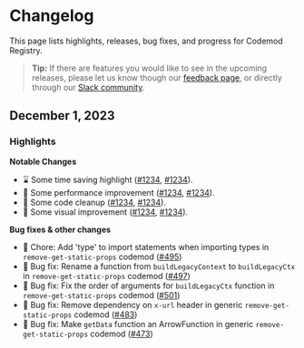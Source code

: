 # Changelog

This page lists highlights, releases, bug fixes, and progress for Codemod Registry.

> **Tip:** If there are features you would like to see in the upcoming releases, please let us know though our [feedback page](https://feedback.codemod.com), or directly through our [Slack community](https://codemod.com/community).

## December 1, 2023

### **Highlights**

**Notable Changes**

-   ⌛ Some time saving highlight ([#1234](https://github.com), [#1234](https://github.com)).
-   🏃 Some performance improvement ([#1234](https://github.com), [#1234](https://github.com)).
-   🛁 Some code cleanup ([#1234](https://github.com), [#1234](https://github.com)).
-   💅 Some visual improvement ([#1234](https://github.com), [#1234](https://github.com)).

**Bug fixes & other changes**

-   🦗 Chore: Add 'type' to import statements when importing types in `remove-get-static-props` codemod ([#495](https://github.com/codemod-com/codemod-registry/pull/495))
-   🦗 Bug fix: Rename a function from `buildLegacyContext` to `buildLegacyCtx` in `remove-get-static-props` codemod ([#497](https://github.com/codemod-com/codemod-registry/pull/497))
-   🦗 Bug fix: Fix the order of arguments for `buildLegacyCtx` function in `remove-get-static-props` codemod ([#501](https://github.com/codemod-com/codemod-registry/pull/501))
-   🦗 Bug fix: Remove dependency on `x-url` header in generic `remove-get-static-props` codemod ([#483](https://github.com/codemod-com/codemod-registry/pull/483))
-   🦗 Bug fix: Make `getData` function an ArrowFunction in generic `remove-get-static-props` codemod ([#473](https://github.com/codemod-com/codemod-registry/pull/474))
